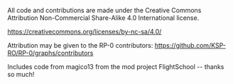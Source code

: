 All code and contributions are made under the Creative Commons Attribution Non-Commercial Share-Alike 4.0 International license.

https://creativecommons.org/licenses/by-nc-sa/4.0/

Attribution may be given to the RP-0 contributors: https://github.com/KSP-RO/RP-0/graphs/contributors

Includes code from magico13 from the mod project FlightSchool -- thanks so much!